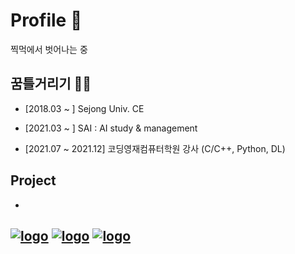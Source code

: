 # Profile 💩

찍먹에서 벗어나는 중

## 꿈틀거리기 💪🏼

* [2018.03 ~ ] Sejong Univ. CE

* [2021.03 ~ ] SAI : AI study & management

* [2021.07 ~ 2021.12] 코딩영재컴퓨터학원 강사 (C/C++, Python, DL)

## Project

* 


[![logo](https://img.shields.io/badge/Blog-블로그-007396?style=flat)](https://yyongjae.tistory.com/) [![logo](https://img.shields.io/badge/Instagram-__yyongjae-E4405F?style=flat&logo=instagram&logoColor=white)](https://www.instagram.com/__yyongjae/) [![logo](https://img.shields.io/badge/Mail-dydwo706@naver.com-D14836?style=flat&logo=gmail&logoColor=white)](mailto:dydwo706@naver.com)
---
<!-- 
<a href="https://github.com/yyongjae/github-readme-stats">
  <img align="center" src="https://github-readme-stats.vercel.app/api?username=yyongjae&show_icons=true&theme=tokyonight" />
</a>
<a href="https://github.com/yyongjae/convoychat">
  <img align="center" src="https://github-readme-stats.vercel.app/api/top-langs/?username=yyongjae&layout=compact&theme=tokyonight" />
</a>
 -->
